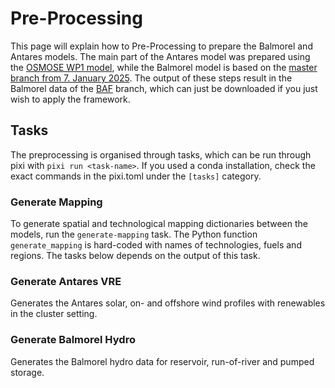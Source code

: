 # Pre-Processing

This page will explain how to Pre-Processing to prepare the Balmorel and Antares models. The main part of the Antares model was prepared using the [OSMOSE WP1 model](https://zenodo.org/records/7323821), while the Balmorel model is based on the [master branch from 7. January 2025](https://github.com/balmorelcommunity/Balmorel/tree/d89f89e99c9a4d14cc48ea2f5910da11c4cd5018). The output of these steps result in the Balmorel data of the [BAF](https://github.com/Mathias157/Balmorel_Data.git) branch, which can just be downloaded if you just wish to apply the framework.

## Tasks
The preprocessing is organised through tasks, which can be run through pixi with `pixi run <task-name>`. If you used a conda installation, check the exact commands in the pixi.toml under the `[tasks]` category.

### Generate Mapping

To generate spatial and technological mapping dictionaries between the models, run the `generate-mapping` task.
The Python function `generate_mapping` is hard-coded with names of technologies, fuels and regions. The tasks below depends on the output of this task.

### Generate Antares VRE

Generates the Antares solar, on- and offshore wind profiles with renewables in the cluster setting. 

### Generate Balmorel Hydro

Generates the Balmorel hydro data for reservoir, run-of-river and pumped storage.


